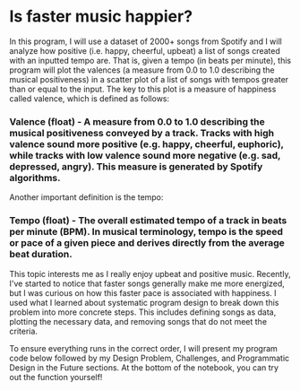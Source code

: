 # Is faster music happier?

In this program, I will use a dataset of 2000+ songs from Spotify and I will analyze how positive (i.e. happy, cheerful, upbeat) a list of songs created with an inputted tempo are. That is, given a tempo (in beats per minute), this program will plot the valences (a measure from 0.0 to 1.0 describing the musical positiveness) in a scatter plot of a list of songs with tempos greater than or equal to the input.
The key to this plot is a measure of happiness called valence, which is defined as follows:

### Valence (float) - A measure from 0.0 to 1.0 describing the musical positiveness conveyed by a track. Tracks with high valence sound more positive (e.g. happy, cheerful, euphoric), while tracks with low valence sound more negative (e.g. sad, depressed, angry). This measure is generated by Spotify algorithms.
Another important definition is the tempo:

### Tempo (float) - The overall estimated tempo of a track in beats per minute (BPM). In musical terminology, tempo is the speed or pace of a given piece and derives directly from the average beat duration.

This topic interests me as I really enjoy upbeat and positive music. Recently, I've started to notice that faster songs generally make me more energized, but I was curious on how this faster pace is associated with happiness. I used what I learned about systematic program design to break down this problem into more concrete steps. This includes defining songs as data, plotting the necessary data, and removing songs that do not meet the criteria.

To ensure everything runs in the correct order, I will present my program code below followed by my Design Problem, Challenges, and Programmatic Design in the Future sections. At the bottom of the notebook, you can try out the function yourself!
